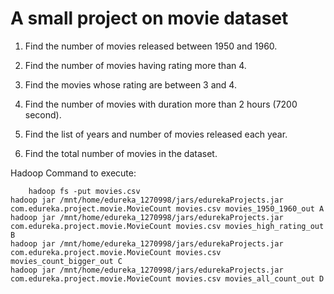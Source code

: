 # A small project on movie dataset

1. Find the number of movies released between 1950 and 1960.

2. Find the number of movies having rating more than 4.

3. Find the movies whose rating are between 3 and 4.

4. Find the number of movies with duration more than 2 hours (7200 second).

5. Find the list of years and number of movies released each year.

6. Find the total number of movies in the dataset.


Hadoop Command to execute:

        hadoop fs -put movies.csv
	hadoop jar /mnt/home/edureka_1270998/jars/edurekaProjects.jar com.edureka.project.movie.MovieCount movies.csv movies_1950_1960_out A
	hadoop jar /mnt/home/edureka_1270998/jars/edurekaProjects.jar com.edureka.project.movie.MovieCount movies.csv movies_high_rating_out B
	hadoop jar /mnt/home/edureka_1270998/jars/edurekaProjects.jar com.edureka.project.movie.MovieCount movies.csv movies_count_bigger_out C
	hadoop jar /mnt/home/edureka_1270998/jars/edurekaProjects.jar com.edureka.project.movie.MovieCount movies.csv movies_all_count_out D
